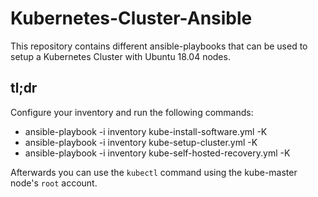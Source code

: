 # Kubernetes-Cluster-Ansible

This repository contains different ansible-playbooks that can be used to setup a Kubernetes Cluster with Ubuntu 18.04 nodes.

## tl;dr
Configure your inventory and run the following commands:

* ansible-playbook -i inventory kube-install-software.yml -K
* ansible-playbook -i inventory kube-setup-cluster.yml -K 
* ansible-playbook -i inventory kube-self-hosted-recovery.yml -K

Afterwards you can use the `kubectl` command using the kube-master node's `root` account.
